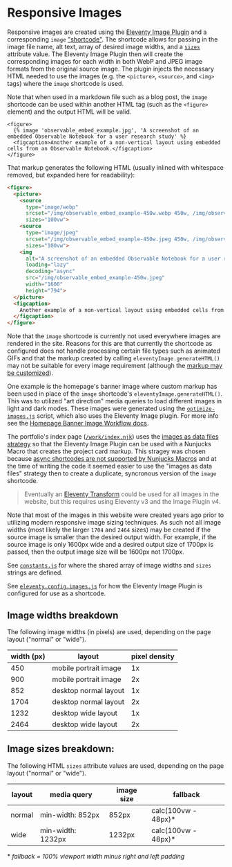 # Responsive Images

Responsive images are created using the [Eleventy Image Plugin](https://www.11ty.dev/docs/plugins/image/) and a corresponding `image` ["shortcode"](https://www.11ty.dev/docs/shortcodes/). The shortcode allows for passing in the image file name, alt text, array of desired image widths, and a [`sizes`](https://developer.mozilla.org/en-US/docs/Web/API/HTMLImageElement/sizes) attribute value. The Eleventy Image Plugin then will create the corresponding images for each width in both WebP and JPEG image formats from the original source image. The plugin injects the necessary HTML needed to use the images (e.g. the `<picture>`, `<source>`, and `<img>` tags) where the `image` shortcode is used.

Note that when used in a markdown file such as a blog post, the `image` shortcode can be used within another HTML tag (such as the `<figure>` element) and the output HTML will be valid.

```nunjucks
<figure>
  {% image 'observable_embed_example.jpg', 'A screenshot of an embedded Observable Notebook for a user research study' %}
  <figcaption>Another example of a non-vertical layout using embedded cells from an Observable Notebook.</figcaption>
</figure>
```

That markup generates the following HTML (usually inlined with whitespace removed, but expanded here for readability):

```html
<figure>
  <picture>
    <source
      type="image/webp"
      srcset="/img/observable_embed_example-450w.webp 450w, /img/observable_embed_example-900w.webp 900w, /img/observable_embed_example-1282w.webp 1282w, /img/observable_embed_example-1600w.webp 1600w"
      sizes="100vw">
    <source
      type="image/jpeg"
      srcset="/img/observable_embed_example-450w.jpeg 450w, /img/observable_embed_example-900w.jpeg 900w, /img/observable_embed_example-1282w.jpeg 1282w, /img/observable_embed_example-1600w.jpeg 1600w"
      sizes="100vw">
    <img
      alt="A screenshot of an embedded Observable Notebook for a user research study"
      loading="lazy"
      decoding="async"
      src="/img/observable_embed_example-450w.jpeg"
      width="1600"
      height="794">
  </picture>
  <figcaption>
    Another example of a non-vertical layout using embedded cells from an Observable Notebook.
  </figcaption>
</figure>
```

Note that the `image` shortcode is currently not used everywhere images are rendered in the site. Reasons for this are that currently the shortcode as configured does not handle processing certain file types such as animated GIFs and that the markup created by calling `eleventyImage.generateHTML()` may not be suitable for every image requirement (although the [markup may be customized](https://www.11ty.dev/docs/plugins/image/#make-your-own-markup)).

One example is the homepage's banner image where custom markup has been used in place of the `image` shortcode's `eleventyImage.generateHTML()`. This was to utilized "art direction" media queries to load different images in light and dark modes. These images were generated using the [`optimize-images.js`](../scripts/optimize-images.mjs) script, which also uses the Eleventy Image plugin. For more info see the [Homepage Banner Image Workflow docs](./homepage-banner-image-workflow.md).

The portfolio's index page ([`/work/index.njk`](../content/work/index.njk)) uses the [images as data files strategy](https://www.11ty.dev/docs/plugins/image/#process-images-as-data-files) so that the Eleventy Image Plugin can be used with a Nunjucks Macro that creates the project card markup. This stragey was chosen because [async shortcodes are not supported by Nunjucks Macros](https://mozilla.github.io/nunjucks/templating.html#macro) and at the time of writing the code it seemed easier to use the "images as data files" strategy then to create a duplicate, syncronous version of the `image` shortcode.

> Eventually an [Eleventy Transform](https://www.11ty.dev/docs/plugins/image/#eleventy-transform) could be used for all images in the website, but this requires using Eleventy v3 and the Image Plugin v4.

Note that most of the images in this website were created years ago prior to utilizing modern responsive image sizing techniques. As such not all image widths (most likely the larger `1704` and `2464` sizes) may be created if the source image is smaller than the desired output width. For example, if the source image is only 1600px wide and a desired output size of 1700px is passed, then the output image size will be 1600px not 1700px.

See [`constants.js`](../_data/constants.js) for where the shared array of image widths and `sizes` strings are defined.

See [`eleventy.config.images.js`](../eleventy.config.images.js) for how the Eleventy Image Plugin is configured for use as a shortcode.

## Image widths breakdown

The following image widths (in pixels) are used, depending on the page layout ("normal" or "wide").

| width (px) | layout | pixel density |
| --- | --- | --- |
| 450 | mobile portrait image | 1x |
| 900 | mobile portrait image | 2x |
| 852 | desktop normal layout | 1x |
| 1704 | desktop normal layout | 2x |
| 1232 | desktop wide layout | 1x |
| 2464 | desktop wide layout | 2x |

## Image sizes breakdown:

The following HTML `sizes` attribute values are used, depending on the page layout ("normal" or "wide").

| layout | media query | image size | fallback |
| --- | --- | --- | --- |
| normal | min-width: 852px | 852px | calc(100vw - 48px)\* |
| wide | min-width: 1232px | 1232px | calc(100vw - 48px)\* |

\* _fallback = 100% viewport width minus right and left padding_
